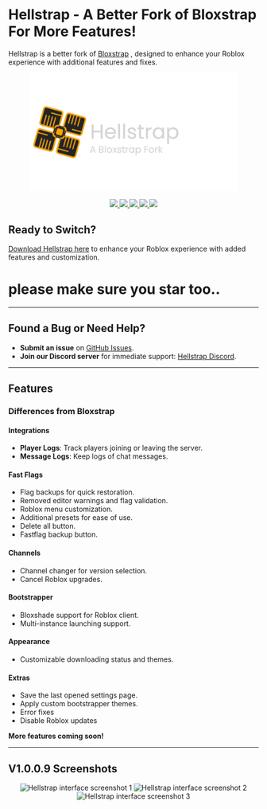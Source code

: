 # Hellstrap - A Better Fork of Bloxstrap For More Features!

Hellstrap is a better fork of [Bloxstrap](https://github.com/bloxstraplabs/bloxstrap) , designed to enhance your Roblox experience with additional features and fixes.

<p align="center">
   <img src="https://github.com/midaskira/Hellstrap/raw/main/Images/Hellstrap-full-light.png" width="420" alt="Hellstrap Light Mode">
</p>

<div align="center">
  <a href="https://github.com/midaskira/Hellstrap/blob/main/LICENSE">
    <img src="https://img.shields.io/github/license/midaskira/Hellstrap?style=flat-square" />
  </a>
  <a href="https://github.com/midaskira/Hellstrap/releases">
    <img src="https://img.shields.io/github/downloads/midaskira/Hellstrap/latest/total?color=981bfe&style=flat-square" />
  </a>
  <a href="https://github.com/midaskira/Hellstrap/releases/latest">
    <img src="https://img.shields.io/github/v/release/midaskira/Hellstrap?color=7a39fb&style=flat-square" />
  </a>
  <a href="https://discord.gg/UuxcfqPNnA">
    <img src="https://img.shields.io/discord/1327967202015580223?logo=discord&logoColor=white&label=Discord&color=4d3dff&style=flat-square" />
  </a>
  <img src="https://img.shields.io/github/stars/midaskira/Hellstrap?color=dd9900&style=flat-square" />
</div>

## Ready to Switch?
[Download Hellstrap here](https://github.com/midaskira/Hellstrap/releases) to enhance your Roblox experience with added features and customization.
# please make sure you star too..

---

## Found a Bug or Need Help?
- **Submit an issue** on [GitHub Issues](https://github.com/midaskira/Hellstrap/issues).
- **Join our Discord server** for immediate support: [Hellstrap Discord](https://discord.gg/UuxcfqPNnA).

---

## Features

### Differences from Bloxstrap

#### **Integrations**
- **Player Logs**: Track players joining or leaving the server.
- **Message Logs**: Keep logs of chat messages.

#### **Fast Flags**
- Flag backups for quick restoration.
- Removed editor warnings and flag validation.
- Roblox menu customization.
- Additional presets for ease of use.
- Delete all button.
- Fastflag backup button.

#### **Channels**
- Channel changer for version selection.
- Cancel Roblox upgrades.

#### **Bootstrapper**
- Bloxshade support for Roblox client.
- Multi-instance launching support.

#### **Appearance**
- Customizable downloading status and themes.

#### **Extras**
- Save the last opened settings page.
- Apply custom bootstrapper themes.
- Error fixes
- Disable Roblox updates

**More features coming soon!**

---

## V1.0.0.9 Screenshots
<p align="center">
    <img src="https://i.imgur.com/5lMtLOW.png" alt="Hellstrap interface screenshot 1">
    <img src="https://i.imgur.com/cFBmtfO.png" alt="Hellstrap interface screenshot 2">
    <img src="https://i.imgur.com/xYTZU7x.png" alt="Hellstrap interface screenshot 3">
</p>
